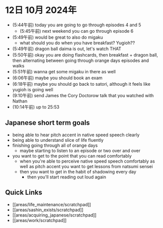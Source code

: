 # 12日 10月 2024年
- (5:44午前) today you are going to go through episodes 4 and 5
  - (5:45午前) next weekend you can go through episode 6
- (5:49午前) would be great to also do migaku
  - what should you do when you have breakfast? Yugioh??
- (5:49午前) dragon ball daima is out, let's watch THAT
- (5:50午前) okay you are doing flashcards, then breakfast + dragon ball, then alternating between going through orange days episodes and walks
- (5:51午前) wanna get some migaku in there as well
- (6:06午前) maybe you should book an exam
- (6:18午前) maybe you should go back to satori, although it feels like yugioh is going well
- (9:10午前) send James the Cory Doctorow talk that you watched with Nathan
- (10:14午前) up to 25:53



## Japanese short term goals
- being able to hear pitch accent in native speed speech clearly
- being able to understand slice of life fluently
- finishing going through all of orange days
  - maybe starting to listen to an episode or two over and over
- you want to get to the point that you can read comfortably
  - when you're able to perceive native speed speech comfortably as well as pitch accent you want to get lessons from natsumi sensei
  - then you want to get in the habit of shadowing every day
    - then you'll start reading out loud again







 



## Quick Links
- [[areas/life_maintenance/scratchpad]]
- [[areas/sashin_exists/scratchpad]]
- [[areas/acquiring_japanese/scratchpad]]
- [[areas/work/scratchpad]]
